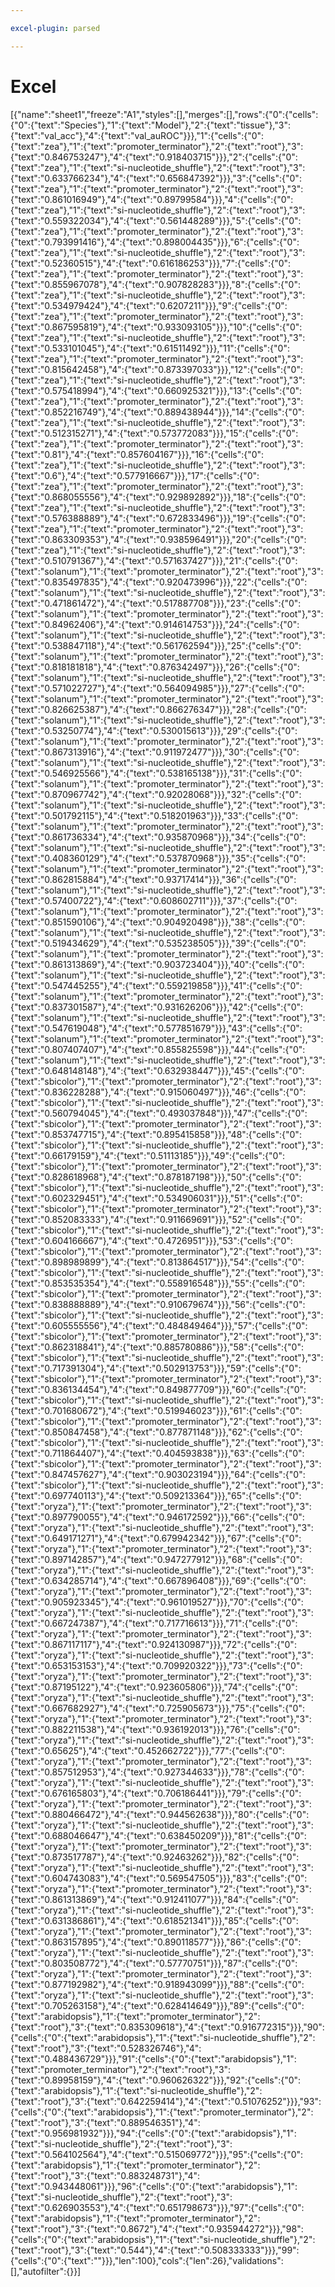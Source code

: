```yaml
---

excel-plugin: parsed

---
```



# Excel
[{"name":"sheet1","freeze":"A1","styles":[],"merges":[],"rows":{"0":{"cells":{"0":{"text":"Species"},"1":{"text":"Model"},"2":{"text":"tissue"},"3":{"text":"val_acc"},"4":{"text":"val_auROC"}}},"1":{"cells":{"0":{"text":"zea"},"1":{"text":"promoter_terminator"},"2":{"text":"root"},"3":{"text":"0.846753247"},"4":{"text":"0.918403715"}}},"2":{"cells":{"0":{"text":"zea"},"1":{"text":"si-nucleotide_shuffle"},"2":{"text":"root"},"3":{"text":"0.633766234"},"4":{"text":"0.656847392"}}},"3":{"cells":{"0":{"text":"zea"},"1":{"text":"promoter_terminator"},"2":{"text":"root"},"3":{"text":"0.861016949"},"4":{"text":"0.89799584"}}},"4":{"cells":{"0":{"text":"zea"},"1":{"text":"si-nucleotide_shuffle"},"2":{"text":"root"},"3":{"text":"0.559322034"},"4":{"text":"0.561448289"}}},"5":{"cells":{"0":{"text":"zea"},"1":{"text":"promoter_terminator"},"2":{"text":"root"},"3":{"text":"0.793991416"},"4":{"text":"0.898004435"}}},"6":{"cells":{"0":{"text":"zea"},"1":{"text":"si-nucleotide_shuffle"},"2":{"text":"root"},"3":{"text":"0.52360515"},"4":{"text":"0.616186253"}}},"7":{"cells":{"0":{"text":"zea"},"1":{"text":"promoter_terminator"},"2":{"text":"root"},"3":{"text":"0.855967078"},"4":{"text":"0.907828283"}}},"8":{"cells":{"0":{"text":"zea"},"1":{"text":"si-nucleotide_shuffle"},"2":{"text":"root"},"3":{"text":"0.534979424"},"4":{"text":"0.6207211"}}},"9":{"cells":{"0":{"text":"zea"},"1":{"text":"promoter_terminator"},"2":{"text":"root"},"3":{"text":"0.867595819"},"4":{"text":"0.933093105"}}},"10":{"cells":{"0":{"text":"zea"},"1":{"text":"si-nucleotide_shuffle"},"2":{"text":"root"},"3":{"text":"0.533101045"},"4":{"text":"0.61511492"}}},"11":{"cells":{"0":{"text":"zea"},"1":{"text":"promoter_terminator"},"2":{"text":"root"},"3":{"text":"0.815642458"},"4":{"text":"0.873397033"}}},"12":{"cells":{"0":{"text":"zea"},"1":{"text":"si-nucleotide_shuffle"},"2":{"text":"root"},"3":{"text":"0.575418994"},"4":{"text":"0.660925321"}}},"13":{"cells":{"0":{"text":"zea"},"1":{"text":"promoter_terminator"},"2":{"text":"root"},"3":{"text":"0.852216749"},"4":{"text":"0.889438944"}}},"14":{"cells":{"0":{"text":"zea"},"1":{"text":"si-nucleotide_shuffle"},"2":{"text":"root"},"3":{"text":"0.512315271"},"4":{"text":"0.573772083"}}},"15":{"cells":{"0":{"text":"zea"},"1":{"text":"promoter_terminator"},"2":{"text":"root"},"3":{"text":"0.81"},"4":{"text":"0.857604167"}}},"16":{"cells":{"0":{"text":"zea"},"1":{"text":"si-nucleotide_shuffle"},"2":{"text":"root"},"3":{"text":"0.6"},"4":{"text":"0.577916667"}}},"17":{"cells":{"0":{"text":"zea"},"1":{"text":"promoter_terminator"},"2":{"text":"root"},"3":{"text":"0.868055556"},"4":{"text":"0.929892892"}}},"18":{"cells":{"0":{"text":"zea"},"1":{"text":"si-nucleotide_shuffle"},"2":{"text":"root"},"3":{"text":"0.576388889"},"4":{"text":"0.672833496"}}},"19":{"cells":{"0":{"text":"zea"},"1":{"text":"promoter_terminator"},"2":{"text":"root"},"3":{"text":"0.863309353"},"4":{"text":"0.938596491"}}},"20":{"cells":{"0":{"text":"zea"},"1":{"text":"si-nucleotide_shuffle"},"2":{"text":"root"},"3":{"text":"0.510791367"},"4":{"text":"0.571637427"}}},"21":{"cells":{"0":{"text":"solanum"},"1":{"text":"promoter_terminator"},"2":{"text":"root"},"3":{"text":"0.835497835"},"4":{"text":"0.920473996"}}},"22":{"cells":{"0":{"text":"solanum"},"1":{"text":"si-nucleotide_shuffle"},"2":{"text":"root"},"3":{"text":"0.471861472"},"4":{"text":"0.517887708"}}},"23":{"cells":{"0":{"text":"solanum"},"1":{"text":"promoter_terminator"},"2":{"text":"root"},"3":{"text":"0.84962406"},"4":{"text":"0.914614753"}}},"24":{"cells":{"0":{"text":"solanum"},"1":{"text":"si-nucleotide_shuffle"},"2":{"text":"root"},"3":{"text":"0.538847118"},"4":{"text":"0.561762594"}}},"25":{"cells":{"0":{"text":"solanum"},"1":{"text":"promoter_terminator"},"2":{"text":"root"},"3":{"text":"0.818181818"},"4":{"text":"0.876342497"}}},"26":{"cells":{"0":{"text":"solanum"},"1":{"text":"si-nucleotide_shuffle"},"2":{"text":"root"},"3":{"text":"0.571022727"},"4":{"text":"0.564094985"}}},"27":{"cells":{"0":{"text":"solanum"},"1":{"text":"promoter_terminator"},"2":{"text":"root"},"3":{"text":"0.826625387"},"4":{"text":"0.866276347"}}},"28":{"cells":{"0":{"text":"solanum"},"1":{"text":"si-nucleotide_shuffle"},"2":{"text":"root"},"3":{"text":"0.53250774"},"4":{"text":"0.530015613"}}},"29":{"cells":{"0":{"text":"solanum"},"1":{"text":"promoter_terminator"},"2":{"text":"root"},"3":{"text":"0.867313916"},"4":{"text":"0.911972477"}}},"30":{"cells":{"0":{"text":"solanum"},"1":{"text":"si-nucleotide_shuffle"},"2":{"text":"root"},"3":{"text":"0.546925566"},"4":{"text":"0.538165138"}}},"31":{"cells":{"0":{"text":"solanum"},"1":{"text":"promoter_terminator"},"2":{"text":"root"},"3":{"text":"0.870967742"},"4":{"text":"0.92028068"}}},"32":{"cells":{"0":{"text":"solanum"},"1":{"text":"si-nucleotide_shuffle"},"2":{"text":"root"},"3":{"text":"0.501792115"},"4":{"text":"0.518201963"}}},"33":{"cells":{"0":{"text":"solanum"},"1":{"text":"promoter_terminator"},"2":{"text":"root"},"3":{"text":"0.861736334"},"4":{"text":"0.935870968"}}},"34":{"cells":{"0":{"text":"solanum"},"1":{"text":"si-nucleotide_shuffle"},"2":{"text":"root"},"3":{"text":"0.408360129"},"4":{"text":"0.537870968"}}},"35":{"cells":{"0":{"text":"solanum"},"1":{"text":"promoter_terminator"},"2":{"text":"root"},"3":{"text":"0.862815884"},"4":{"text":"0.93717414"}}},"36":{"cells":{"0":{"text":"solanum"},"1":{"text":"si-nucleotide_shuffle"},"2":{"text":"root"},"3":{"text":"0.57400722"},"4":{"text":"0.608602711"}}},"37":{"cells":{"0":{"text":"solanum"},"1":{"text":"promoter_terminator"},"2":{"text":"root"},"3":{"text":"0.851590106"},"4":{"text":"0.904920498"}}},"38":{"cells":{"0":{"text":"solanum"},"1":{"text":"si-nucleotide_shuffle"},"2":{"text":"root"},"3":{"text":"0.519434629"},"4":{"text":"0.535238505"}}},"39":{"cells":{"0":{"text":"solanum"},"1":{"text":"promoter_terminator"},"2":{"text":"root"},"3":{"text":"0.861313869"},"4":{"text":"0.903723404"}}},"40":{"cells":{"0":{"text":"solanum"},"1":{"text":"si-nucleotide_shuffle"},"2":{"text":"root"},"3":{"text":"0.547445255"},"4":{"text":"0.559219858"}}},"41":{"cells":{"0":{"text":"solanum"},"1":{"text":"promoter_terminator"},"2":{"text":"root"},"3":{"text":"0.837301587"},"4":{"text":"0.931626206"}}},"42":{"cells":{"0":{"text":"solanum"},"1":{"text":"si-nucleotide_shuffle"},"2":{"text":"root"},"3":{"text":"0.547619048"},"4":{"text":"0.577851679"}}},"43":{"cells":{"0":{"text":"solanum"},"1":{"text":"promoter_terminator"},"2":{"text":"root"},"3":{"text":"0.807407407"},"4":{"text":"0.855825598"}}},"44":{"cells":{"0":{"text":"solanum"},"1":{"text":"si-nucleotide_shuffle"},"2":{"text":"root"},"3":{"text":"0.648148148"},"4":{"text":"0.632938447"}}},"45":{"cells":{"0":{"text":"sbicolor"},"1":{"text":"promoter_terminator"},"2":{"text":"root"},"3":{"text":"0.836228288"},"4":{"text":"0.915060497"}}},"46":{"cells":{"0":{"text":"sbicolor"},"1":{"text":"si-nucleotide_shuffle"},"2":{"text":"root"},"3":{"text":"0.560794045"},"4":{"text":"0.493037848"}}},"47":{"cells":{"0":{"text":"sbicolor"},"1":{"text":"promoter_terminator"},"2":{"text":"root"},"3":{"text":"0.853747715"},"4":{"text":"0.895415858"}}},"48":{"cells":{"0":{"text":"sbicolor"},"1":{"text":"si-nucleotide_shuffle"},"2":{"text":"root"},"3":{"text":"0.66179159"},"4":{"text":"0.51113185"}}},"49":{"cells":{"0":{"text":"sbicolor"},"1":{"text":"promoter_terminator"},"2":{"text":"root"},"3":{"text":"0.828618968"},"4":{"text":"0.878187198"}}},"50":{"cells":{"0":{"text":"sbicolor"},"1":{"text":"si-nucleotide_shuffle"},"2":{"text":"root"},"3":{"text":"0.602329451"},"4":{"text":"0.534906031"}}},"51":{"cells":{"0":{"text":"sbicolor"},"1":{"text":"promoter_terminator"},"2":{"text":"root"},"3":{"text":"0.852083333"},"4":{"text":"0.911669691"}}},"52":{"cells":{"0":{"text":"sbicolor"},"1":{"text":"si-nucleotide_shuffle"},"2":{"text":"root"},"3":{"text":"0.604166667"},"4":{"text":"0.4726951"}}},"53":{"cells":{"0":{"text":"sbicolor"},"1":{"text":"promoter_terminator"},"2":{"text":"root"},"3":{"text":"0.898989899"},"4":{"text":"0.813864517"}}},"54":{"cells":{"0":{"text":"sbicolor"},"1":{"text":"si-nucleotide_shuffle"},"2":{"text":"root"},"3":{"text":"0.853535354"},"4":{"text":"0.558916548"}}},"55":{"cells":{"0":{"text":"sbicolor"},"1":{"text":"promoter_terminator"},"2":{"text":"root"},"3":{"text":"0.838888889"},"4":{"text":"0.910679674"}}},"56":{"cells":{"0":{"text":"sbicolor"},"1":{"text":"si-nucleotide_shuffle"},"2":{"text":"root"},"3":{"text":"0.605555556"},"4":{"text":"0.484849464"}}},"57":{"cells":{"0":{"text":"sbicolor"},"1":{"text":"promoter_terminator"},"2":{"text":"root"},"3":{"text":"0.862318841"},"4":{"text":"0.885780886"}}},"58":{"cells":{"0":{"text":"sbicolor"},"1":{"text":"si-nucleotide_shuffle"},"2":{"text":"root"},"3":{"text":"0.717391304"},"4":{"text":"0.502913753"}}},"59":{"cells":{"0":{"text":"sbicolor"},"1":{"text":"promoter_terminator"},"2":{"text":"root"},"3":{"text":"0.836134454"},"4":{"text":"0.849877709"}}},"60":{"cells":{"0":{"text":"sbicolor"},"1":{"text":"si-nucleotide_shuffle"},"2":{"text":"root"},"3":{"text":"0.701680672"},"4":{"text":"0.519946023"}}},"61":{"cells":{"0":{"text":"sbicolor"},"1":{"text":"promoter_terminator"},"2":{"text":"root"},"3":{"text":"0.850847458"},"4":{"text":"0.877871148"}}},"62":{"cells":{"0":{"text":"sbicolor"},"1":{"text":"si-nucleotide_shuffle"},"2":{"text":"root"},"3":{"text":"0.711864407"},"4":{"text":"0.404593838"}}},"63":{"cells":{"0":{"text":"sbicolor"},"1":{"text":"promoter_terminator"},"2":{"text":"root"},"3":{"text":"0.847457627"},"4":{"text":"0.903023194"}}},"64":{"cells":{"0":{"text":"sbicolor"},"1":{"text":"si-nucleotide_shuffle"},"2":{"text":"root"},"3":{"text":"0.697740113"},"4":{"text":"0.509213364"}}},"65":{"cells":{"0":{"text":"oryza"},"1":{"text":"promoter_terminator"},"2":{"text":"root"},"3":{"text":"0.897790055"},"4":{"text":"0.946172592"}}},"66":{"cells":{"0":{"text":"oryza"},"1":{"text":"si-nucleotide_shuffle"},"2":{"text":"root"},"3":{"text":"0.649171271"},"4":{"text":"0.679942342"}}},"67":{"cells":{"0":{"text":"oryza"},"1":{"text":"promoter_terminator"},"2":{"text":"root"},"3":{"text":"0.897142857"},"4":{"text":"0.947277912"}}},"68":{"cells":{"0":{"text":"oryza"},"1":{"text":"si-nucleotide_shuffle"},"2":{"text":"root"},"3":{"text":"0.634285714"},"4":{"text":"0.667896408"}}},"69":{"cells":{"0":{"text":"oryza"},"1":{"text":"promoter_terminator"},"2":{"text":"root"},"3":{"text":"0.905923345"},"4":{"text":"0.961019527"}}},"70":{"cells":{"0":{"text":"oryza"},"1":{"text":"si-nucleotide_shuffle"},"2":{"text":"root"},"3":{"text":"0.667247387"},"4":{"text":"0.717716613"}}},"71":{"cells":{"0":{"text":"oryza"},"1":{"text":"promoter_terminator"},"2":{"text":"root"},"3":{"text":"0.867117117"},"4":{"text":"0.924130987"}}},"72":{"cells":{"0":{"text":"oryza"},"1":{"text":"si-nucleotide_shuffle"},"2":{"text":"root"},"3":{"text":"0.653153153"},"4":{"text":"0.709920322"}}},"73":{"cells":{"0":{"text":"oryza"},"1":{"text":"promoter_terminator"},"2":{"text":"root"},"3":{"text":"0.87195122"},"4":{"text":"0.923605806"}}},"74":{"cells":{"0":{"text":"oryza"},"1":{"text":"si-nucleotide_shuffle"},"2":{"text":"root"},"3":{"text":"0.667682927"},"4":{"text":"0.725905673"}}},"75":{"cells":{"0":{"text":"oryza"},"1":{"text":"promoter_terminator"},"2":{"text":"root"},"3":{"text":"0.882211538"},"4":{"text":"0.936192013"}}},"76":{"cells":{"0":{"text":"oryza"},"1":{"text":"si-nucleotide_shuffle"},"2":{"text":"root"},"3":{"text":"0.65625"},"4":{"text":"0.452662722"}}},"77":{"cells":{"0":{"text":"oryza"},"1":{"text":"promoter_terminator"},"2":{"text":"root"},"3":{"text":"0.857512953"},"4":{"text":"0.927344633"}}},"78":{"cells":{"0":{"text":"oryza"},"1":{"text":"si-nucleotide_shuffle"},"2":{"text":"root"},"3":{"text":"0.676165803"},"4":{"text":"0.706186441"}}},"79":{"cells":{"0":{"text":"oryza"},"1":{"text":"promoter_terminator"},"2":{"text":"root"},"3":{"text":"0.880466472"},"4":{"text":"0.944562638"}}},"80":{"cells":{"0":{"text":"oryza"},"1":{"text":"si-nucleotide_shuffle"},"2":{"text":"root"},"3":{"text":"0.688046647"},"4":{"text":"0.638450209"}}},"81":{"cells":{"0":{"text":"oryza"},"1":{"text":"promoter_terminator"},"2":{"text":"root"},"3":{"text":"0.873517787"},"4":{"text":"0.92463262"}}},"82":{"cells":{"0":{"text":"oryza"},"1":{"text":"si-nucleotide_shuffle"},"2":{"text":"root"},"3":{"text":"0.604743083"},"4":{"text":"0.569547505"}}},"83":{"cells":{"0":{"text":"oryza"},"1":{"text":"promoter_terminator"},"2":{"text":"root"},"3":{"text":"0.861313869"},"4":{"text":"0.912411077"}}},"84":{"cells":{"0":{"text":"oryza"},"1":{"text":"si-nucleotide_shuffle"},"2":{"text":"root"},"3":{"text":"0.631386861"},"4":{"text":"0.618521341"}}},"85":{"cells":{"0":{"text":"oryza"},"1":{"text":"promoter_terminator"},"2":{"text":"root"},"3":{"text":"0.863157895"},"4":{"text":"0.890118577"}}},"86":{"cells":{"0":{"text":"oryza"},"1":{"text":"si-nucleotide_shuffle"},"2":{"text":"root"},"3":{"text":"0.803508772"},"4":{"text":"0.57770751"}}},"87":{"cells":{"0":{"text":"oryza"},"1":{"text":"promoter_terminator"},"2":{"text":"root"},"3":{"text":"0.877192982"},"4":{"text":"0.918943099"}}},"88":{"cells":{"0":{"text":"oryza"},"1":{"text":"si-nucleotide_shuffle"},"2":{"text":"root"},"3":{"text":"0.705263158"},"4":{"text":"0.628414649"}}},"89":{"cells":{"0":{"text":"arabidopsis"},"1":{"text":"promoter_terminator"},"2":{"text":"root"},"3":{"text":"0.835309618"},"4":{"text":"0.916772315"}}},"90":{"cells":{"0":{"text":"arabidopsis"},"1":{"text":"si-nucleotide_shuffle"},"2":{"text":"root"},"3":{"text":"0.528326746"},"4":{"text":"0.488436729"}}},"91":{"cells":{"0":{"text":"arabidopsis"},"1":{"text":"promoter_terminator"},"2":{"text":"root"},"3":{"text":"0.89958159"},"4":{"text":"0.960626322"}}},"92":{"cells":{"0":{"text":"arabidopsis"},"1":{"text":"si-nucleotide_shuffle"},"2":{"text":"root"},"3":{"text":"0.642259414"},"4":{"text":"0.51076252"}}},"93":{"cells":{"0":{"text":"arabidopsis"},"1":{"text":"promoter_terminator"},"2":{"text":"root"},"3":{"text":"0.889546351"},"4":{"text":"0.956981932"}}},"94":{"cells":{"0":{"text":"arabidopsis"},"1":{"text":"si-nucleotide_shuffle"},"2":{"text":"root"},"3":{"text":"0.564102564"},"4":{"text":"0.515069772"}}},"95":{"cells":{"0":{"text":"arabidopsis"},"1":{"text":"promoter_terminator"},"2":{"text":"root"},"3":{"text":"0.883248731"},"4":{"text":"0.943448061"}}},"96":{"cells":{"0":{"text":"arabidopsis"},"1":{"text":"si-nucleotide_shuffle"},"2":{"text":"root"},"3":{"text":"0.626903553"},"4":{"text":"0.651798673"}}},"97":{"cells":{"0":{"text":"arabidopsis"},"1":{"text":"promoter_terminator"},"2":{"text":"root"},"3":{"text":"0.8672"},"4":{"text":"0.935944272"}}},"98":{"cells":{"0":{"text":"arabidopsis"},"1":{"text":"si-nucleotide_shuffle"},"2":{"text":"root"},"3":{"text":"0.544"},"4":{"text":"0.508333333"}}},"99":{"cells":{"0":{"text":""}}},"len":100},"cols":{"len":26},"validations":[],"autofilter":{}}]